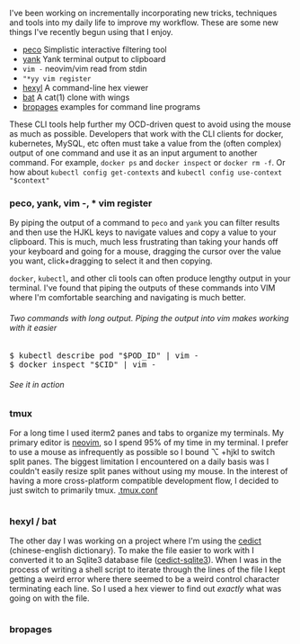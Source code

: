 I've been working on incrementally incorporating new tricks, techniques and
tools into my daily life to improve my workflow. These are some new things I've
recently begun using that I enjoy.

- [peco](https://github.com/peco/peco) Simplistic interactive filtering tool
- [yank](https://github.com/mptre/yank) Yank terminal output to clipboard
- `vim -` neovim/vim read from stdin
- `"*yy vim register`
- [hexyl](https://github.com/sharkdp/hexyl) A command-line hex viewer
- [bat](https://github.com/sharkdp/bat) A cat(1) clone with wings
- [bropages](http://bropages.org/) examples for command line programs

These CLI tools help further my OCD-driven quest to avoid using the mouse as
much as possible. Developers that work with the CLI clients for docker,
kubernetes, MySQL, etc often must take a value from the (often complex) output
of one command and use it as an input argument to another command. For example,
`docker ps` and `docker inspect` or `docker rm -f`. Or how about `kubectl
config get-contexts` and `kubectl config use-context "$context"`

### peco, yank, vim -, * vim register
By piping the output of a command to `peco` and `yank` you can filter results
and then use the HJKL keys to navigate values and copy a value to your
clipboard. This is much, much less frustrating than taking your hands off your
keyboard and going for a mouse, dragging the cursor over the value you want,
click+dragging to select it and then copying.

`docker`, `kubectl`, and other cli tools can often produce lengthy output in
your terminal. I've found that piping the outputs of these commands into VIM
where I'm comfortable searching and navigating is much better.

###### Two commands with long output. Piping the output into vim makes working with it easier
<pre class="prettyprint">
$ kubectl describe pod "$POD_ID" | vim -
$ docker inspect "$CID" | vim -
</pre>

###### See it in action
<script id="asciicast-I07WYu2kipYbEucbCrDT5jkKI" src="https://asciinema.org/a/I07WYu2kipYbEucbCrDT5jkKI.js" data-autoplay="true" async></script>

### tmux
For a long time I used iterm2 panes and tabs to organize my terminals. My
primary editor is [neovim](https://neovim.io/), so I spend 95% of my time in my
terminal. I prefer to use a mouse as infrequently as possible so I bound ⌥
+hjkl to switch split panes. The biggest limitation I encountered on a daily
basis was I couldn't easily resize split panes without using my mouse. In the
interest of having a more cross-platform compatible development flow, I decided
to just switch to primarily tmux.
[.tmux.conf](https://github.com/cflynn07/dotfiles/blob/master/dots/.tmux.conf)

<img src="/static/images/Screen_Shot_2020-01-03_at_1.57.51_PM.png" alt=""/>

### hexyl / bat
The other day I was working on a project where I'm using the
[cedict](https://www.mdbg.net/chinese/dictionary?page=cedict) (chinese-english
dictionary). To make the file easier to work with I converted it to an Sqlite3
database file
([cedict-sqlite3](https://github.com/cflynn07/cedict-sqlite3/blob/master/db_init.sh)).
When I was in the process of writing a shell script to iterate through the
lines of the file I kept getting a weird error where there seemed to be a weird
control character terminating each line. So I used a hex viewer to find out
*exactly* what was going on with the file.

<img src="/static/images/Screen_Shot_2020-01-29_at_9.14.56_PM.png" alt=""/>

### bropages
